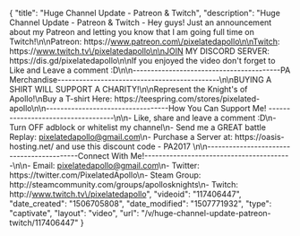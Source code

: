 {
    "title": "Huge Channel Update - Patreon & Twitch",
    "description": "Huge Channel Update - Patreon & Twitch - Hey guys! Just an announcement about my Patreon and letting you know that I am going full time on Twitch!\n\nPatreon: https:\/\/www.patreon.com\/pixelatedapollo\n\nTwitch: https:\/\/www.twitch.tv\/pixelatedapollo\n\nJOIN MY DISCORD SERVER: https:\/\/dis.gd\/pixelatedapollo\n\nIf you enjoyed the video don't forget to Like and Leave a comment :D\n\n-----------------------------------------PA Merchandise---------------------------------------------\n\nBUYING A SHIRT WILL SUPPORT A CHARITY!\n\nRepresent the Knight's of Apollo!\nBuy a T-shirt Here: https:\/\/teespring.com\/stores\/pixelated-apollo\n\n----------------------------------How You Can Support Me! -----------------------------------\n\n- Like, share and leave a comment :D\n- Turn OFF adblock or whitelist my channel\n- Send me a GREAT battle Replay: pixelatedapollo@gmail.com\n- Purchase a Server at: https:\/\/oasis-hosting.net\/ and use this discount code - PA2017 \n\n------------------------------------------Connect With Me!-----------------------------------------\n\n- Email: pixelatedapollo@gmail.com\n- Twitter: https:\/\/twitter.com\/PixelatedApollo\n- Steam Group:  http:\/\/steamcommunity.com\/groups\/apollosknights\n- Twitch: http:\/\/www.twitch.tv\/pixelatedapollo",
    "videoid": "117406447",
    "date_created": "1506705808",
    "date_modified": "1507771932",
    "type": "captivate",
    "layout": "video",
    "url": "\/v\/huge-channel-update-patreon-twitch\/117406447"
}